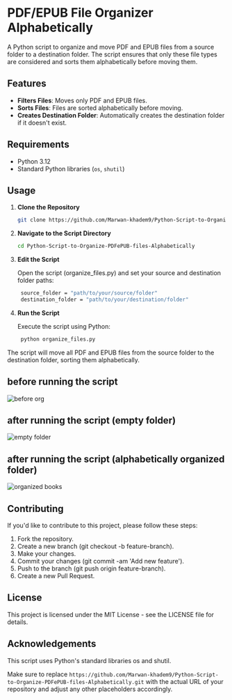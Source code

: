 # PDF/EPUB File Organizer Alphabetically 

A Python script to organize and move PDF and EPUB files from a source folder to a destination folder. The script ensures that only these file types are considered and sorts them alphabetically before moving them.

## Features

- **Filters Files**: Moves only PDF and EPUB files.
- **Sorts Files**: Files are sorted alphabetically before moving.
- **Creates Destination Folder**: Automatically creates the destination folder if it doesn't exist.

## Requirements

- Python 3.12
- Standard Python libraries (`os`, `shutil`)

## Usage

1. **Clone the Repository**

   ```sh
   git clone https://github.com/Marwan-khadem9/Python-Script-to-Organize-PDFePUB-files-Alphabetically.git

2. **Navigate to the Script Directory**

   ```sh
   cd Python-Script-to-Organize-PDFePUB-files-Alphabetically
   
3. **Edit the Script**

   Open the script (organize_files.py) and set your source and destination folder paths:

   ```sh
    source_folder = "path/to/your/source/folder"
    destination_folder = "path/to/your/destination/folder"

4. **Run the Script**

   Execute the script using Python:

   ```sh
    python organize_files.py
   
The script will move all PDF and EPUB files from the source folder to the destination folder, sorting them alphabetically.

## before running the script
![before org](https://github.com/user-attachments/assets/a18fadea-6980-408f-9e15-5d2f3c68c9df)

## after running the script (empty folder)
![empty folder](https://github.com/user-attachments/assets/dbe85285-40b0-4be3-8aef-908bb3f82abc)

## after running the script (alphabetically organized folder)
![organized books](https://github.com/user-attachments/assets/b3ec92e8-8da6-4150-878e-ddde90435c28)

## Contributing

If you'd like to contribute to this project, please follow these steps:

1. Fork the repository.
2. Create a new branch (git checkout -b feature-branch).
3. Make your changes.
4. Commit your changes (git commit -am 'Add new feature').
5. Push to the branch (git push origin feature-branch).
6. Create a new Pull Request.

## License

This project is licensed under the MIT License - see the LICENSE file for details.

## Acknowledgements

This script uses Python's standard libraries os and shutil.

Make sure to replace `https://github.com/Marwan-khadem9/Python-Script-to-Organize-PDFePUB-files-Alphabetically.git` with the actual URL of your repository and adjust any other placeholders accordingly.
